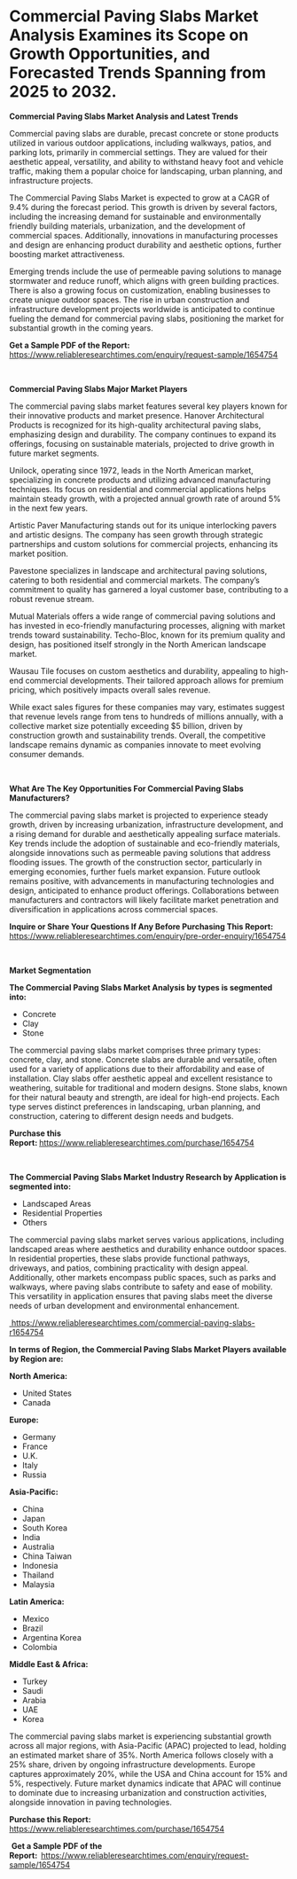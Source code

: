 <p><h1>Commercial Paving Slabs Market Analysis Examines its Scope on Growth Opportunities, and Forecasted Trends Spanning from 2025 to 2032.</h1></p><p><strong>Commercial Paving Slabs Market Analysis and Latest Trends</strong></p>
<p><p>Commercial paving slabs are durable, precast concrete or stone products utilized in various outdoor applications, including walkways, patios, and parking lots, primarily in commercial settings. They are valued for their aesthetic appeal, versatility, and ability to withstand heavy foot and vehicle traffic, making them a popular choice for landscaping, urban planning, and infrastructure projects.</p><p>The Commercial Paving Slabs Market is expected to grow at a CAGR of 9.4% during the forecast period. This growth is driven by several factors, including the increasing demand for sustainable and environmentally friendly building materials, urbanization, and the development of commercial spaces. Additionally, innovations in manufacturing processes and design are enhancing product durability and aesthetic options, further boosting market attractiveness.</p><p>Emerging trends include the use of permeable paving solutions to manage stormwater and reduce runoff, which aligns with green building practices. There is also a growing focus on customization, enabling businesses to create unique outdoor spaces. The rise in urban construction and infrastructure development projects worldwide is anticipated to continue fueling the demand for commercial paving slabs, positioning the market for substantial growth in the coming years.</p></p>
<p><strong>Get a Sample PDF of the Report:&nbsp;</strong> <a href="https://www.reliableresearchtimes.com/enquiry/request-sample/1654754?utm_campaign=3113&utm_medium=2&utm_source=Github&utm_content=ia&utm_term=18042025&utm_id=commercial-paving-slabs">https://www.reliableresearchtimes.com/enquiry/request-sample/1654754</a></p>
<p>&nbsp;</p>
<p><strong>Commercial Paving Slabs Major Market Players</strong></p>
<p><p>The commercial paving slabs market features several key players known for their innovative products and market presence. Hanover Architectural Products is recognized for its high-quality architectural paving slabs, emphasizing design and durability. The company continues to expand its offerings, focusing on sustainable materials, projected to drive growth in future market segments.</p><p>Unilock, operating since 1972, leads in the North American market, specializing in concrete products and utilizing advanced manufacturing techniques. Its focus on residential and commercial applications helps maintain steady growth, with a projected annual growth rate of around 5% in the next few years.</p><p>Artistic Paver Manufacturing stands out for its unique interlocking pavers and artistic designs. The company has seen growth through strategic partnerships and custom solutions for commercial projects, enhancing its market position.</p><p>Pavestone specializes in landscape and architectural paving solutions, catering to both residential and commercial markets. The company’s commitment to quality has garnered a loyal customer base, contributing to a robust revenue stream.</p><p>Mutual Materials offers a wide range of commercial paving solutions and has invested in eco-friendly manufacturing processes, aligning with market trends toward sustainability. Techo-Bloc, known for its premium quality and design, has positioned itself strongly in the North American landscape market.</p><p>Wausau Tile focuses on custom aesthetics and durability, appealing to high-end commercial developments. Their tailored approach allows for premium pricing, which positively impacts overall sales revenue.</p><p>While exact sales figures for these companies may vary, estimates suggest that revenue levels range from tens to hundreds of millions annually, with a collective market size potentially exceeding $5 billion, driven by construction growth and sustainability trends. Overall, the competitive landscape remains dynamic as companies innovate to meet evolving consumer demands.</p></p>
<p>&nbsp;</p>
<p><strong>What Are The Key Opportunities For Commercial Paving Slabs Manufacturers?</strong></p>
<p><p>The commercial paving slabs market is projected to experience steady growth, driven by increasing urbanization, infrastructure development, and a rising demand for durable and aesthetically appealing surface materials. Key trends include the adoption of sustainable and eco-friendly materials, alongside innovations such as permeable paving solutions that address flooding issues. The growth of the construction sector, particularly in emerging economies, further fuels market expansion. Future outlook remains positive, with advancements in manufacturing technologies and design, anticipated to enhance product offerings. Collaborations between manufacturers and contractors will likely facilitate market penetration and diversification in applications across commercial spaces.</p></p>
<p><strong>Inquire or Share Your Questions If Any Before Purchasing This Report:</strong> <a href="https://www.reliableresearchtimes.com/enquiry/pre-order-enquiry/1654754?utm_campaign=3113&utm_medium=2&utm_source=Github&utm_content=ia&utm_term=18042025&utm_id=commercial-paving-slabs">https://www.reliableresearchtimes.com/enquiry/pre-order-enquiry/1654754</a></p>
<p>&nbsp;</p>
<p><strong>Market Segmentation</strong></p>
<p><strong>The Commercial Paving Slabs Market Analysis by types is segmented into:</strong></p>
<p><ul><li>Concrete</li><li>Clay</li><li>Stone</li></ul></p>
<p><p>The commercial paving slabs market comprises three primary types: concrete, clay, and stone. Concrete slabs are durable and versatile, often used for a variety of applications due to their affordability and ease of installation. Clay slabs offer aesthetic appeal and excellent resistance to weathering, suitable for traditional and modern designs. Stone slabs, known for their natural beauty and strength, are ideal for high-end projects. Each type serves distinct preferences in landscaping, urban planning, and construction, catering to different design needs and budgets.</p></p>
<p><strong>Purchase this Report:&nbsp;</strong><a href="https://www.reliableresearchtimes.com/purchase/1654754?utm_campaign=3113&utm_medium=2&utm_source=Github&utm_content=ia&utm_term=18042025&utm_id=commercial-paving-slabs">https://www.reliableresearchtimes.com/purchase/1654754</a></p>
<p>&nbsp;</p>
<p><strong>The Commercial Paving Slabs Market Industry Research by Application is segmented into:</strong></p>
<p><ul><li>Landscaped Areas</li><li>Residential Properties</li><li>Others</li></ul></p>
<p><p>The commercial paving slabs market serves various applications, including landscaped areas where aesthetics and durability enhance outdoor spaces. In residential properties, these slabs provide functional pathways, driveways, and patios, combining practicality with design appeal. Additionally, other markets encompass public spaces, such as parks and walkways, where paving slabs contribute to safety and ease of mobility. This versatility in application ensures that paving slabs meet the diverse needs of urban development and environmental enhancement.</p></p>
<p><a href="https://www.reliableresearchtimes.com/commercial-paving-slabs-r1654754?utm_campaign=3113&utm_medium=2&utm_source=Github&utm_content=ia&utm_term=18042025&utm_id=commercial-paving-slabs">&nbsp;https://www.reliableresearchtimes.com/commercial-paving-slabs-r1654754</a></p>
<p><strong>In terms of Region, the Commercial Paving Slabs Market Players available by Region are:</strong></p>
<p>
    <p> <strong> North America: </strong>
        <ul>
            <li>United States</li>
            <li>Canada</li>
        </ul>
        </p> 
    <p> <strong> Europe: </strong>
        <ul>
            <li>Germany</li>
            <li>France</li>
            <li>U.K.</li>
            <li>Italy</li>
            <li>Russia</li>
        </ul>
        </p> 
    <p> <strong> Asia-Pacific: </strong>
        <ul>
            <li>China</li>
            <li>Japan</li>
            <li>South Korea</li>
            <li>India</li>
            <li>Australia</li>
            <li>China Taiwan</li>
            <li>Indonesia</li>
            <li>Thailand</li>
            <li>Malaysia</li>
        </ul>
        </p> 
    <p> <strong> Latin America: </strong>
        <ul>
            <li>Mexico</li>
            <li>Brazil</li>
            <li>Argentina Korea</li>
            <li>Colombia</li>
        </ul>
        </p> 
    <p> <strong> Middle East & Africa: </strong>
        <ul>
            <li>Turkey</li>
            <li>Saudi</li>
            <li>Arabia</li>
            <li>UAE</li>
            <li>Korea</li>
        </ul>
    </p>
    </p>
<p><p>The commercial paving slabs market is experiencing substantial growth across all major regions, with Asia-Pacific (APAC) projected to lead, holding an estimated market share of 35%. North America follows closely with a 25% share, driven by ongoing infrastructure developments. Europe captures approximately 20%, while the USA and China account for 15% and 5%, respectively. Future market dynamics indicate that APAC will continue to dominate due to increasing urbanization and construction activities, alongside innovation in paving technologies.</p></p>
<p><strong>Purchase this Report: </strong><a href="https://www.reliableresearchtimes.com/purchase/1654754?utm_campaign=3113&utm_medium=2&utm_source=Github&utm_content=ia&utm_term=18042025&utm_id=commercial-paving-slabs">https://www.reliableresearchtimes.com/purchase/1654754</a></p>
<p>&nbsp;<strong>Get a Sample PDF of the Report:&nbsp;&nbsp;</strong><a href="https://www.reliableresearchtimes.com/enquiry/request-sample/1654754?utm_campaign=3113&utm_medium=2&utm_source=Github&utm_content=ia&utm_term=18042025&utm_id=commercial-paving-slabs">https://www.reliableresearchtimes.com/enquiry/request-sample/1654754</a></p>
<p><strong></strong></p>
<p><p></p><p></p><p></p></p>